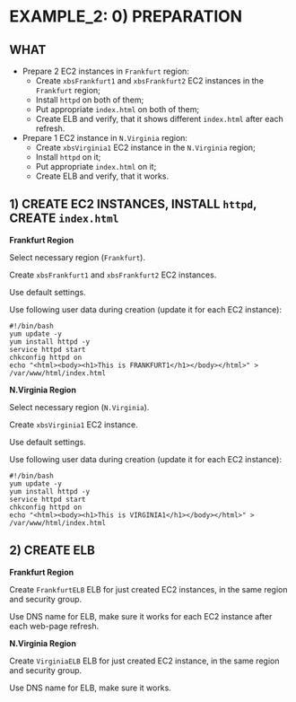 # EXAMPLE_2: 0) PREPARATION

## WHAT

  - Prepare 2 EC2 instances in `Frankfurt` region:
    - Create `xbsFrankfurt1` and `xbsFrankfurt2` EC2 instances in the `Frankfurt` region;
    - Install `httpd` on both of them;
    - Put appropriate `index.html` on both of them;
    - Create ELB and verify, that it shows different `index.html` after each refresh.
  - Prepare 1 EC2 instance in `N.Virginia` region:
    - Create `xbsVirginia1` EC2 instance in the `N.Virginia` region;
    - Install `httpd` on it;
    - Put appropriate `index.html` on it;
    - Create ELB and verify, that it works.
  
## 1) CREATE EC2 INSTANCES, INSTALL `httpd`, CREATE `index.html`

**Frankfurt Region**

Select necessary region (`Frankfurt`).

Create `xbsFrankfurt1` and `xbsFrankfurt2` EC2 instances.
 
Use default settings.

Use following user data during creation (update it for each EC2 instance):
```
#!/bin/bash
yum update -y
yum install httpd -y
service httpd start
chkconfig httpd on
echo "<html><body><h1>This is FRANKFURT1</h1></body></html>" > /var/www/html/index.html
```

**N.Virginia Region**

Select necessary region (`N.Virginia`).

Create `xbsVirginia1` EC2 instance.
 
Use default settings.

Use following user data during creation (update it for each EC2 instance):
```
#!/bin/bash
yum update -y
yum install httpd -y
service httpd start
chkconfig httpd on
echo "<html><body><h1>This is VIRGINIA1</h1></body></html>" > /var/www/html/index.html
```


## 2) CREATE ELB

**Frankfurt Region**

Create `FrankfurtELB` ELB for just created EC2 instances, in the same region and security group.

Use DNS name for ELB, make sure it works for each EC2 instance after each web-page refresh.


**N.Virginia Region**

Create `VirginiaELB` ELB for just created EC2 instance, in the same region and security group.

Use DNS name for ELB, make sure it works.




























